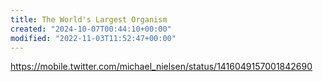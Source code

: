 ```yaml
---
title: The World's Largest Organism
created: "2024-10-07T00:44:10+00:00"
modified: "2022-11-03T11:52:47+00:00"
---
```

https://mobile.twitter.com/michael_nielsen/status/1416049157001842690

 
